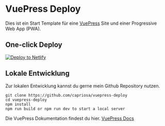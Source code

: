 # VuePress Deploy

Dies ist ein Start Template für eine [VuePress](https://vuepress.vuejs.org) Site und einer Progressive Web App (PWA).

## One-click Deploy

[![Deploy to Netlify](https://www.netlify.com/img/deploy/button.svg)](https://app.netlify.com/start/deploy?repository=https://github.com/capriosa/vuepress-deploy)

## Lokale Entwicklung

Zur lokalen Entwicklung kannst du gerne mein Github Repository nutzen.

```bash{3}
git clone https://github.com/capriosa/vuepress-deploy
cd vuepress-deploy
npm install
npm run build or npm run dev to start a local server
```

Die VuePress Dokumentation findest du hier. [VuePress Docs](https://vuepress.vuejs.org)